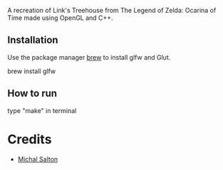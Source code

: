 A recreation of Link's Treehouse from The Legend of Zelda: Ocarina of Time made using OpenGL and C++.

## Installation

Use the package manager [brew](https://brew.sh/) to install glfw and Glut.

brew install glfw

## How to run

type "make" in terminal

Credits
=======

* [Michal Salton](https://michaelsalton.github.io/website/)
